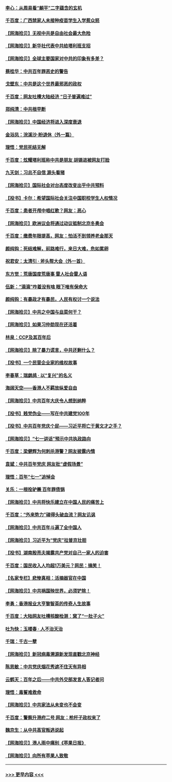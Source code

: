 #### [李心：从周易看“躺平”二字蕴含的玄机](../pages/nsc993/n13091424.md?t=07161301) 
#### [千百度：广西禁家人未接种疫苗学生入学惹众怒](../pages/nsc993/n13090506.md?t=07161301) 
#### [【网海拾贝】无视中共是自由社会最大危险](../pages/nsc993/n13089767.md?t=07161301) 
#### [【网海拾贝】新华社代表中共给塔利班支招](../pages/nsc993/n13087892.md?t=07161301) 
#### [【网海拾贝】全球主要国家对中共的印象有多差？](../pages/nsc993/n13085788.md?t=07161301) 
#### [蔡桂华：中共百年罪恶史的警告](../pages/nsc993/n13085715.md?t=07161301) 
#### [戈壁东：中共是这个世界最邪恶的政权](../pages/nsc993/n13085641.md?t=07161301) 
#### [千百度：网友吐槽大陆经济 “日子普遍难过”](../pages/nsc993/n13085475.md?t=07161301) 
#### [郑纯清：中共根早断](../pages/nsc993/n13084579.md?t=07161301) 
#### [【网海拾贝】中国经济将进入深度衰退](../pages/nsc993/n13082552.md?t=07161301) 
#### [金浴凤：浣溪沙·盼退休（外一篇）](../pages/nsc993/n13081560.md?t=07161301) 
#### [理悟：党民死结无解](../pages/nsc993/n13081552.md?t=07161301) 
#### [千百度：炫耀塔利班称中共是朋友  胡锡进被网友打脸](../pages/nsc993/n13081538.md?t=07161301) 
#### [九天剑：习总不自信 源头看猪](../pages/nsc993/n13081197.md?t=07161301) 
#### [【网海拾贝】国际社会对台态度改变出乎中共预料](../pages/nsc993/n13080968.md?t=07161301) 
#### [【投书】卡尔：希望国际社会关注中国职校学生人权情况](../pages/nsc993/n13080410.md?t=07161301) 
#### [千百度：患者开颅中唱红歌？网友：恶心](../pages/nsc993/n13080377.md?t=07161301) 
#### [【网海拾贝】欧洲议会将通过动议抵制北京冬奥会](../pages/nsc993/n13078156.md?t=07161301) 
#### [千百度：缴费年限提高，网友：怕活不到领养老金那天](../pages/nsc993/n13078088.md?t=07161301) 
#### [颜纯钩：死结难解，前路难行，来日大难，危如累卵](../pages/nsc993/n13077179.md?t=07161301) 
#### [祝君安：太清引 · 斧头帮大会（外一首）](../pages/nsc993/n13077162.md?t=07161301) 
#### [东方觉：荒唐国度荒唐事 雷人社会雷人语](../pages/nsc993/n13075917.md?t=07161301) 
#### [伍新：“滴滴”咋着没有啥 眼下唯有保命大](../pages/nsc993/n13075894.md?t=07161301) 
#### [颜纯钩：有暴政才有暴民，人民有权讨一个说法](../pages/nsc993/n13075734.md?t=07161301) 
#### [【网海拾贝】中共之中国与韭菜何干？](../pages/nsc993/n13075428.md?t=07161301) 
#### [【网海拾贝】如果习仲勋现在还活着](../pages/nsc993/n13073410.md?t=07161301) 
#### [林泉：CCP及其百年后](../pages/nsc993/n13073226.md?t=07161301) 
#### [【网海拾贝】除了暴力谎言，中共还剩什么？](../pages/nsc993/n13071082.md?t=07161301) 
#### [【投书】一个民营企业家的维权故事](../pages/nsc993/n13070932.md?t=07161301) 
#### [李春草：瑞鹧鸪 · 以“复兴”的名义](../pages/nsc993/n13069984.md?t=07161301) 
#### [海阔天空——香港人不羁放纵爱自由](../pages/nsc993/n13069407.md?t=07161301) 
#### [【网海拾贝】中共百年大庆令人想到纳粹](../pages/nsc993/n13068483.md?t=07161301) 
#### [【投书】贱党伪业——写在中共建党100年](../pages/nsc993/n13067843.md?t=07161301) 
#### [【投书】中共百年党庆个屁——习近平将亡于黄文才之手？](../pages/nsc993/n13067425.md?t=07161301) 
#### [【网海拾贝】“七一讲话”预示中共执政路向](../pages/nsc993/n13066434.md?t=07161301) 
#### [千百度：梁健辉为何刺杀港警？网友披露内情](../pages/nsc993/n13066979.md?t=07161301) 
#### [袁斌：中共百年党庆 网友批“虚假场景”](../pages/nsc993/n13066385.md?t=07161301) 
#### [理悟：百年“七一”追悼会](../pages/nsc993/n13066106.md?t=07161301) 
#### [关乐：一根拴驴橛 百年罪债锅](../pages/nsc993/n13066089.md?t=07161301) 
#### [【网海拾贝】中共将快乐建立在中国人民的痛苦上](../pages/nsc993/n13064939.md?t=07161301) 
#### [千百度：“外来势力”碰得头破血流？网友讥讽](../pages/nsc993/n13064878.md?t=07161301) 
#### [【网海拾贝】中共百年斗遍了全中国人](../pages/nsc993/n13060020.md?t=07161301) 
#### [【网海拾贝】习近平为“党庆”拉普京壮胆](../pages/nsc993/n13057781.md?t=07161301) 
#### [【投书】湖南殷亮夫揭露共产党对自己一家人的迫害](../pages/nsc993/n13057744.md?t=07161301) 
#### [千百度：国民收入人均超1万美元？网民：搞笑！](../pages/nsc993/n13057692.md?t=07161301) 
#### [【名家专栏】悲惨真相：活摘器官在中国](../pages/nsc993/n13056611.md?t=07161301) 
#### [【网海拾贝】中共祸国殃世界，必须铲除！](../pages/nsc993/n13056011.md?t=07161301) 
#### [李勇：香港报业大亨黎智英的传奇人生故事](../pages/nsc993/n13055258.md?t=07161301) 
#### [千百度：大陆网友吐槽核酸检测：窝了“一肚子火”](../pages/nsc993/n13055194.md?t=07161301) 
#### [吐为快：玉楼春 · 人不治天治](../pages/nsc993/n13054028.md?t=07161301) 
#### [千瑞：千古一孽](../pages/nsc993/n13054016.md?t=07161301) 
#### [【网海拾贝】新冠病毒溯源新发现直戳北京神经](../pages/nsc993/n13052425.md?t=07161301) 
#### [陈思敏：中共党庆烟花秀遮不住天有异相](../pages/nsc993/n13052020.md?t=07161301) 
#### [云鹤天：百年之后——中共外交部发言人答记者问](../pages/nsc993/n13051604.md?t=07161301) 
#### [理悟：毒誓难救命](../pages/nsc993/n13051601.md?t=07161301) 
#### [【网海拾贝】中共家法从未变也不会变](../pages/nsc993/n13050366.md?t=07161301) 
#### [千百度：警察升港府二号 网友：枪杆子政权来了](../pages/nsc993/n13050261.md?t=07161301) 
#### [魏京生：从中共高官叛逃说起](../pages/nsc993/n13048997.md?t=07161301) 
#### [【网海拾贝】港人雨中痛别《苹果日报》](../pages/nsc993/n13048941.md?t=07161301) 
#### [【网海拾贝】向所有苹果人致敬](../pages/nsc993/n13046795.md?t=07161301) 

----
#### [ >>> 更早内容 <<< ](../indexes/nsc993-earlier.md)
